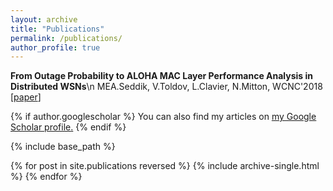```yaml
---
layout: archive
title: "Publications"
permalink: /publications/
author_profile: true
---
```


**From Outage Probability to ALOHA MAC Layer Performance Analysis in Distributed WSNs**\n
MEA.Seddik, V.Toldov, L.Clavier, N.Mitton, WCNC'2018 [[paper](https://hal.inria.fr/hal-01677687/document)]

{% if author.googlescholar %}
  You can also find my articles on <u><a href="{{author.googlescholar}}">my Google Scholar profile</a>.</u>
{% endif %}

{% include base_path %}

{% for post in site.publications reversed %}
  {% include archive-single.html %}
{% endfor %}
